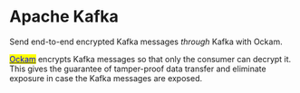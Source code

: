 # Apache Kafka

Send end-to-end encrypted Kafka messages _through_ Kafka with Ockam.

[<mark style="color:blue;">Ockam</mark>](../../../) encrypts Kafka messages so that only the consumer can decrypt it. This gives the guarantee of tamper-proof data transfer and eliminate exposure in case the Kafka messages are exposed.
